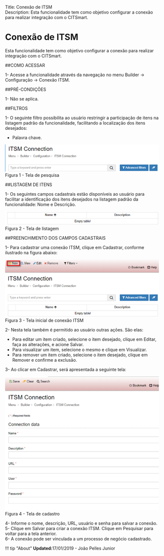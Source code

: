 Title: Conexão de ITSM  
Description: Esta funcionalidade tem como objetivo configurar a conexão para realizar integração com o CITSmart.    
# Conexão de ITSM    

Esta funcionalidade tem como objetivo configurar a conexão para realizar integração com o CITSmart.    

##COMO ACESSAR 

1- Acesse a funcionalidade através da navegação no menu Builder → Configuração → Conexão ITSM.   

##PRÉ-CONDIÇÕES 

1- Não se aplica.   

##FILTROS  

1- O seguinte filtro possibilita ao usuário restringir a participação de itens na listagem padrão da funcionalidade, facilitando a localização dos itens desejados:  
  - Palavra chave.  

![Screenshot](images/ITSM-Search.png)   
Figura 1 - Tela de pesquisa     

##LISTAGEM DE ITENS

1- Os seguintes campos cadastrais estão disponíveis ao usuário para facilitar a identificação dos itens desejados na listagem padrão da funcionalidade: Nome e Descrição.   
  
![Screenshot](images/ITSM-Listing.png)  
Figura 2 - Tela de listagem     

##PREENCHIMENTO DOS CAMPOS CADASTRAIS

1- Para cadastrar uma conexão ITSM, clique em Cadastrar, conforme ilustrado na figura abaixo:    

![Screenshot](images/ITSM-Filling.png)  
Figura 3 - Tela inicial de conexão ITSM   

2- Nesta tela também é permitido ao usuário outras ações. São elas:     
- Para editar um item criado, selecione o item desejado, clique em Editar, faça as alterações, e acione Salvar.    
- Para visualizar um item, selecione o mesmo e clique em Visualizar.   
- Para remover um item criado, selecione o item desejado, clique em Remover e confirme a exclusão.  

3- Ao clicar em Cadastrar, será apresentada a seguinte tela:   

![Screenshot](images/ITSM-Registration.png)  
Figura 4 - Tela de cadastro    

4- Informe o nome, descrição, URL, usuário e senha para salvar a conexão.    
5- Clique em Salvar para criar a conexão ITSM. Clique em Pesquisar para voltar para a tela anterior.  
6- A conexão pode ser vinculada a um processo de negócio cadastrado.    

!!! tip "About"
    <b>Updated:</b>17/01/2019 - João Pelles Junior
